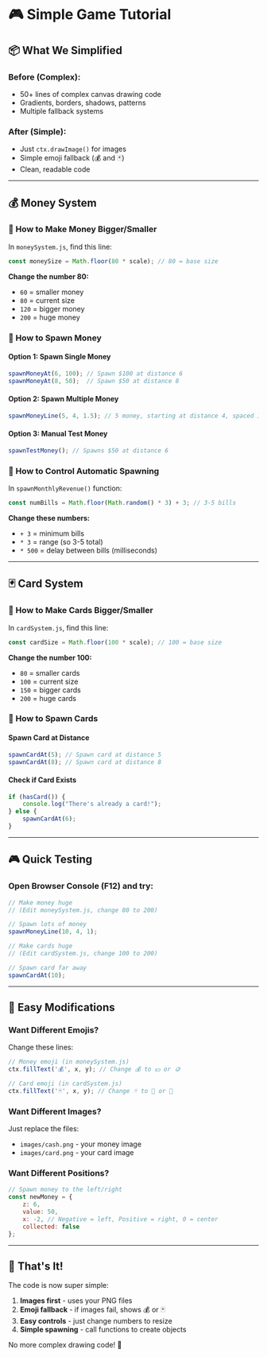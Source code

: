 # 🎮 Simple Game Tutorial

## 📦 What We Simplified

### Before (Complex):
- 50+ lines of complex canvas drawing code
- Gradients, borders, shadows, patterns
- Multiple fallback systems

### After (Simple):
- Just `ctx.drawImage()` for images
- Simple emoji fallback (💰 and 🃏)
- Clean, readable code

---

## 💰 Money System

### 🎯 How to Make Money Bigger/Smaller

In `moneySystem.js`, find this line:
```javascript
const moneySize = Math.floor(80 * scale); // 80 = base size
```

**Change the number 80:**
- `60` = smaller money
- `80` = current size  
- `120` = bigger money
- `200` = huge money

### 🎯 How to Spawn Money

#### Option 1: Spawn Single Money
```javascript
spawnMoneyAt(6, 100); // Spawn $100 at distance 6
spawnMoneyAt(8, 50);  // Spawn $50 at distance 8
```

#### Option 2: Spawn Multiple Money
```javascript
spawnMoneyLine(5, 4, 1.5); // 5 money, starting at distance 4, spaced 1.5 apart
```

#### Option 3: Manual Test Money
```javascript
spawnTestMoney(); // Spawns $50 at distance 6
```

### 🎯 How to Control Automatic Spawning

In `spawnMonthlyRevenue()` function:
```javascript
const numBills = Math.floor(Math.random() * 3) + 3; // 3-5 bills
```

**Change these numbers:**
- `+ 3` = minimum bills
- `* 3` = range (so 3-5 total)
- `* 500` = delay between bills (milliseconds)

---

## 🃏 Card System

### 🎯 How to Make Cards Bigger/Smaller

In `cardSystem.js`, find this line:
```javascript
const cardSize = Math.floor(100 * scale); // 100 = base size
```

**Change the number 100:**
- `80` = smaller cards
- `100` = current size
- `150` = bigger cards
- `200` = huge cards

### 🎯 How to Spawn Cards

#### Spawn Card at Distance
```javascript
spawnCardAt(5); // Spawn card at distance 5
spawnCardAt(8); // Spawn card at distance 8
```

#### Check if Card Exists
```javascript
if (hasCard()) {
    console.log("There's already a card!");
} else {
    spawnCardAt(6);
}
```

---

## 🎮 Quick Testing

### Open Browser Console (F12) and try:

```javascript
// Make money huge
// (Edit moneySystem.js, change 80 to 200)

// Spawn lots of money
spawnMoneyLine(10, 4, 1);

// Make cards huge  
// (Edit cardSystem.js, change 100 to 200)

// Spawn card far away
spawnCardAt(10);
```

---

## 🔧 Easy Modifications

### Want Different Emojis?
Change these lines:
```javascript
// Money emoji (in moneySystem.js)
ctx.fillText('💰', x, y); // Change 💰 to 💵 or 🪙

// Card emoji (in cardSystem.js)  
ctx.fillText('🃏', x, y); // Change 🃏 to 🎴 or 📇
```

### Want Different Images?
Just replace the files:
- `images/cash.png` - your money image
- `images/card.png` - your card image

### Want Different Positions?
```javascript
// Spawn money to the left/right
const newMoney = {
    z: 6,
    value: 50,
    x: -2, // Negative = left, Positive = right, 0 = center
    collected: false
};
```

---

## 🚀 That's It!

The code is now super simple:
1. **Images first** - uses your PNG files
2. **Emoji fallback** - if images fail, shows 💰 or 🃏
3. **Easy controls** - just change numbers to resize
4. **Simple spawning** - call functions to create objects

No more complex drawing code! 🎉 